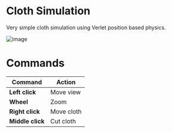 # Cloth Simulation

Very simple cloth simulation using Verlet position based physics.

![image](https://github.com/johnBuffer/ClothSimulation/blob/main/images/image_1.png)

# Commands

|Command|Action|
|---|---|
|**Left click**|Move view|
|**Wheel**|Zoom|
|**Right click**|Move cloth|
|**Middle click**|Cut cloth|
